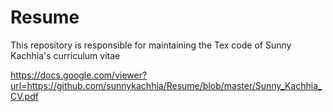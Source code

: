# Resume
This repository is responsible for maintaining the Tex code of Sunny Kachhia's curriculum vitae

https://docs.google.com/viewer?url=https://github.com/sunnykachhia/Resume/blob/master/Sunny_Kachhia_CV.pdf
